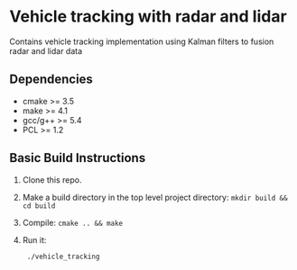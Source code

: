 # Vehicle tracking with radar and lidar
Contains vehicle tracking implementation using Kalman filters to fusion radar and lidar data




## Dependencies
* cmake >= 3.5
* make >= 4.1 
* gcc/g++ >= 5.4
* PCL >= 1.2


## Basic Build Instructions

1. Clone this repo.
2. Make a build directory in the top level project directory: `mkdir build && cd build`
3. Compile: `cmake .. && make`
4. Run it:

		./vehicle_tracking


